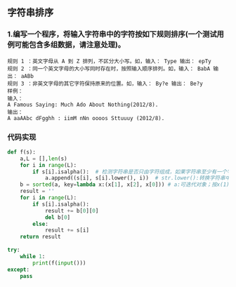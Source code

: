 ## 字符串排序
### 1.编写一个程序，将输入字符串中的字符按如下规则排序(一个测试用例可能包含多组数据，请注意处理)。
    规则 1 ：英文字母从 A 到 Z 排列，不区分大小写。如，输入： Type 输出： epTy
    规则 2 ：同一个英文字母的大小写同时存在时，按照输入顺序排列。如，输入： BabA 输出： aABb
    规则 3 ：非英文字母的其它字符保持原来的位置。如，输入： By?e 输出： Be?y 
    样例：
    输入：
    A Famous Saying: Much Ado About Nothing(2012/8).
    输出：
    A aaAAbc dFgghh : iimM nNn oooos Sttuuuy (2012/8).
### 代码实现
```python
def f(s):
    a,L = [],len(s)
    for i in range(L):
        if s[i].isalpha():  # 检测字符串是否只由字符组成，如果字符串至少有一个字符并且所有字符都是字母则返回 True,否则返回 False
            a.append((s[i], s[i].lower(), i))  # str.lower():转换字符串中所有大写字符为小写
    b = sorted(a, key=lambda x:(x[1], x[2], x[0])) # a:可迭代对象；按x(1)来排序
    result = ''
    for i in range(L):
        if s[i].isalpha():
            result += b[0][0]
            del b[0]
        else:
            result += s[i]
    return result
      
try:
    while 1:
        print(f(input()))
except:
    pass
